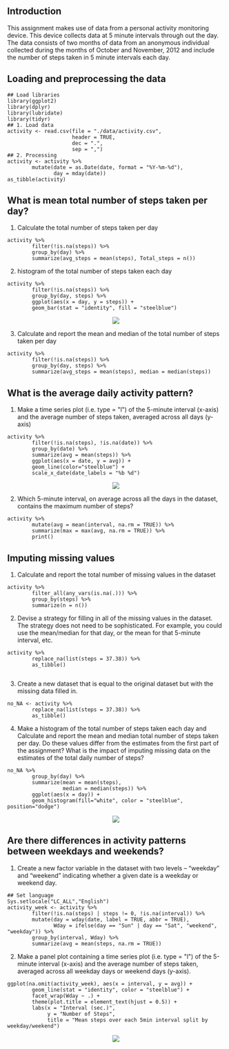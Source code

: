 ## Introduction

This assignment makes use of data from a personal activity monitoring device.
This device collects data at 5 minute intervals through out the day. The data
consists of two months of data from an anonymous individual collected during
the months of October and November, 2012 and include the number of steps taken 
in 5 minute intervals each day.

## Loading and preprocessing the data

```{r echo = TRUE}
## Load libraries
library(ggplot2)
library(dplyr)
library(lubridate)
library(tidyr)
## 1. Load data
activity <- read.csv(file = "./data/activity.csv",
                     header = TRUE,
                     dec = ".",
                     sep = ",")
## 2. Processing
activity <- activity %>%
        mutate(date = as.Date(date, format = "%Y-%m-%d"),
               day = mday(date))
as_tibble(activity)
```

## What is mean total number of steps taken per day?
1. Calculate the total number of steps taken per day
```{r echo = TRUE}
activity %>%
        filter(!is.na(steps)) %>%
        group_by(day) %>%
        summarize(avg_steps = mean(steps), Total_steps = n())
```

2. histogram of the total number of steps taken each day
```{r echo = TRUE}
activity %>%
        filter(!is.na(steps)) %>%
        group_by(day, steps) %>%
        ggplot(aes(x = day, y = steps)) +
        geom_bar(stat = "identity", fill = "steelblue")
```
<p align="center" width="100%">
  <img src="https://github.com/rcflorestal/filehash/blob/master/figure/Rplot1.png">
</p>

3. Calculate and report the mean and median of the total number of steps
taken per day
```{r echo = TRUE}
activity %>%
        filter(!is.na(steps)) %>%
        group_by(day, steps) %>%
        summarize(avg_steps = mean(steps), median = median(steps))
```

## What is the average daily activity pattern?
1. Make a time series plot (i.e. type = "l") of the 5-minute interval (x-axis)
and the average number of steps taken, averaged across all days (y-axis)
```{r echo = TRUE}
activity %>%
        filter(!is.na(steps), !is.na(date)) %>%
        group_by(date) %>%
        summarize(avg = mean(steps)) %>%
        ggplot(aes(x = date, y = avg)) +
        geom_line(color="steelblue") +
        scale_x_date(date_labels = "%b %d")
```
<p align="center" width="100%">
  <img src="https://github.com/rcflorestal/filehash/blob/master/figure/Rplot2.png">
</p>

2. Which 5-minute interval, on average across all the days in the dataset, 
contains the maximum number of steps?
```{r echo = TRUE}
activity %>%
        mutate(avg = mean(interval, na.rm = TRUE)) %>%
        summarize(max = max(avg, na.rm = TRUE)) %>%
        print()
```

## Imputing missing values
1. Calculate and report the total number of missing values in the dataset
```{r echo = TRUE}
activity %>%
        filter_all(any_vars(is.na(.))) %>%
        group_by(steps) %>%
        summarize(n = n())
```
2. Devise a strategy for filling in all of the missing values in the dataset.
The strategy does not need to be sophisticated. For example, you could use the 
mean/median for that day, or the mean for that 5-minute interval, etc.
```{r echo = TRUE}
activity %>%
        replace_na(list(steps = 37.38)) %>%
        as_tibble()
        
```

3. Create a new dataset that is equal to the original dataset but with the 
missing data filled in.
```{r echo = TRUE}
no_NA <- activity %>%
        replace_na(list(steps = 37.38)) %>%
        as_tibble()
```
4. Make a histogram of the total number of steps taken each day and Calculate
and report the mean and median total number of steps taken per day. 
Do these values differ from the estimates from the first part of the 
assignment? What is the impact of imputing missing data on the estimates of 
the total daily number of steps?
```{r echo = TRUE}
no_NA %>%
        group_by(day) %>%
        summarize(mean = mean(steps),
                  median = median(steps)) %>%
        ggplot(aes(x = day)) +
        geom_histogram(fill="white", color = "steelblue", position="dodge")
```
<p align="center" width="100%">
  <img src="https://github.com/rcflorestal/filehash/blob/master/figure/Rplot3.png">
</p>

## Are there differences in activity patterns between weekdays and weekends?
1. Create a new factor variable in the dataset with two levels – “weekday” and
“weekend” indicating whether a given date is a weekday or weekend day.
```{r echo = TRUE}
## Set language
Sys.setlocale("LC_ALL","English")
activity_week <- activity %>%
        filter(!is.na(steps) | steps != 0, !is.na(interval)) %>%
        mutate(day = wday(date, label = TRUE, abbr = TRUE),
               Wday = ifelse(day == "Sun" | day == "Sat", "weekend", "weekday")) %>%
        group_by(interval, Wday) %>%
        summarize(avg = mean(steps, na.rm = TRUE))
```
2. Make a panel plot containing a time series plot (i.e. type = "l")
of the 5-minute interval (x-axis) and the average number of steps taken, 
averaged across all weekday days or weekend days (y-axis).
```{r echo = TRUE}
ggplot(na.omit(activity_week), aes(x = interval, y = avg)) +
        geom_line(stat = "identity", color = "steelblue") +
        facet_wrap(Wday ~ .) +
        theme(plot.title = element_text(hjust = 0.5)) +
        labs(x = "Interval (sec.)",
             y = "Number of Steps",
             title = "Mean steps over each 5min interval split by weekday/weekend")
```
<p align="center" width="100%">
  <img src="https://github.com/rcflorestal/filehash/blob/master/figure/Rplot4.png">
</p>

